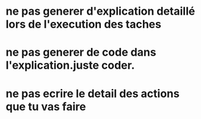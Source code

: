 # ne pas generer d'explication detaillé lors de l'execution des taches

# ne pas generer de code dans l'explication.juste coder.

# ne pas ecrire le detail des actions que tu vas faire
